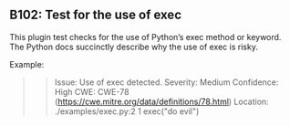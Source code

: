 ## B102: Test for the use of exec

This plugin test checks for the use of Python’s exec method or keyword.
The Python docs succinctly describe why the use of exec is risky.

Example:

>> Issue: Use of exec detected.
Severity: Medium   Confidence: High
CWE: CWE-78 (https://cwe.mitre.org/data/definitions/78.html)
Location: ./examples/exec.py:2
1 exec("do evil")